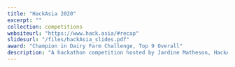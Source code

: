 ```yaml
---
title: "HackAsia 2020"
excerpt: ""
collection: competitions
websiteurl: "https://www.hack.asia/#recap"
slidesurl: "/files/hackAsia_slides.pdf"
award: "Champion in Dairy Farm Challenge, Top 9 Overall"
description: "A hackathon competition hosted by Jardine Matheson, HackAsia invites students and startups to develop technology-driven solutions to address current challenges faced by their companies. Our team competed in the Dairy Farm Challenge and proposed ManningsX, an all-in-one predictive platform that allows Mannings to better anticipate buyers' preferences. Among 84 finalist teams, we managed to win first place in our challenge and top 9 overall."
---
```

